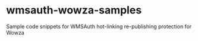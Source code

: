 wmsauth-wowza-samples
=====================

Sample code snippets for WMSAuth hot-linking re-publishing protection for Wowza